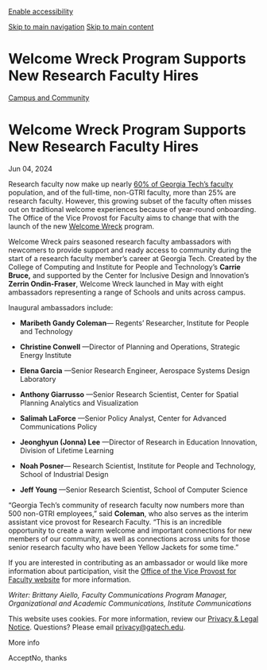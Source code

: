 [Enable accessibility](https://www.gatech.edu/news/2024/06/04/welcome-wreck-program-supports-new-research-faculty-hires#)

 [Skip to main navigation](https://www.gatech.edu/news/2024/06/04/welcome-wreck-program-supports-new-research-faculty-hires#main-navigation) [Skip to main content](https://www.gatech.edu/news/2024/06/04/welcome-wreck-program-supports-new-research-faculty-hires#main-content)

# Welcome Wreck Program Supports New Research Faculty Hires

[Campus and Community](https://www.gatech.edu/news/topic/campus-and-community)

# Welcome Wreck Program Supports New Research Faculty Hires

Jun 04, 2024


Research faculty now make up nearly [60% of Georgia Tech’s faculty](https://news.gatech.edu/news/2024/04/02/empowering-research-faculty-georgia-techs-strategic-plan) population, and of the full-time, non-GTRI faculty, more than 25% are research faculty. However, this growing subset of the faculty often misses out on traditional welcome experiences because of year-round onboarding. The Office of the Vice Provost for Faculty aims to change that with the launch of the new [Welcome Wreck](https://faculty.gatech.edu/faculty-resources/research-faculty/welcome-wreck) program.

Welcome Wreck pairs seasoned research faculty ambassadors with newcomers to provide support and ready access to community during the start of a research faculty member’s career at Georgia Tech. Created by the College of Computing and Institute for People and Technology’s **Carrie Bruce,** and supported by the Center for Inclusive Design and Innovation’s **Zerrin Ondin-Fraser**, Welcome Wreck launched in May with eight ambassadors representing a range of Schools and units across campus.

Inaugural ambassadors include:

- **Maribeth Gandy Coleman**— Regents’ Researcher, Institute for People and Technology

- **Christine Conwell** —Director of Planning and Operations, Strategic Energy Institute

- **Elena Garcia** —Senior Research Engineer, Aerospace Systems Design Laboratory

- **Anthony Giarrusso** —Senior Research Scientist, Center for Spatial Planning Analytics and Visualization

- **Salimah LaForce** —Senior Policy Analyst, Center for Advanced Communications Policy

- **Jeonghyun (Jonna) Lee** —Director of Research in Education Innovation, Division of Lifetime Learning

- **Noah Posner**— Research Scientist, Institute for People and Technology, School of Industrial Design

- **Jeff Young** —Senior Research Scientist, School of Computer Science

“Georgia Tech’s community of research faculty now numbers more than 500 non-GTRI employees,” said **Coleman**, who also serves as the interim assistant vice provost for Research Faculty. “This is an incredible opportunity to create a warm welcome and important connections for new members of our community, as well as connections across units for those senior research faculty who have been Yellow Jackets for some time.”

If you are interested in contributing as an ambassador or would like more information about participation, visit the [Office of the Vice Provost for Faculty website](https://faculty.gatech.edu/faculty-resources/research-faculty/welcome-wreck) for more information.

_Writer: Brittany Aiello, Faculty Communications Program Manager, Organizational and Academic Communications, Institute Communications_

This website uses cookies. For more information, review our [Privacy & Legal Notice](https://www.gatech.edu/privacy). Questions? Please email [privacy@gatech.edu](mailto:privacy@gatech.edu).

More info

AcceptNo, thanks